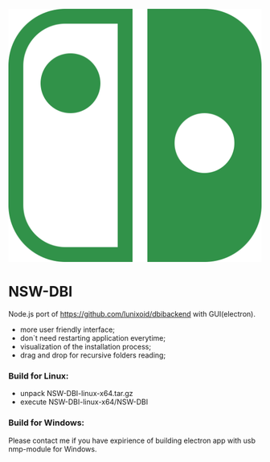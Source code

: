 ![logo](https://github.com/vKolerts/dbi-nsw/blob/master/html/nsw-dbi.svg?raw=true)
# NSW-DBI
Node.js port of https://github.com/lunixoid/dbibackend with GUI(electron).

- more user friendly interface;
- don`t need restarting application everytime;
- visualization of the installation process;
- drag and drop for recursive folders reading;

### Build for Linux:

- unpack NSW-DBI-linux-x64.tar.gz
- execute NSW-DBI-linux-x64/NSW-DBI

### Build for Windows:

Please contact me if you have expirience of building electron app with usb nmp-module for Windows.